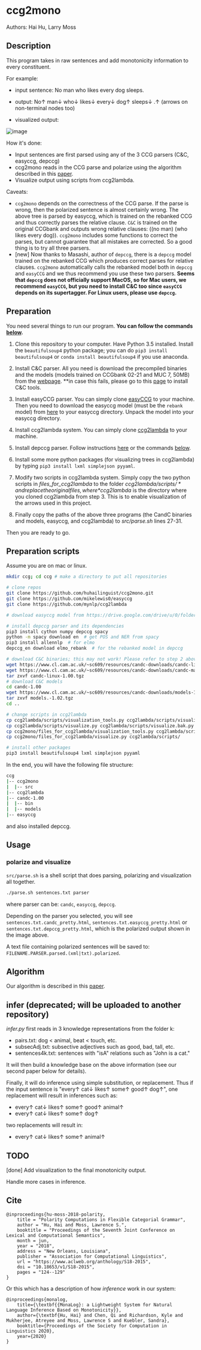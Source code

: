 # ccg2mono
Authors: Hai Hu, Larry Moss

## Description
This program takes in raw sentences and add monotonicity information to every constituent.

For example:

- input sentence: No man who likes every dog sleeps. 

- output: No&uarr; man&darr; who&darr; likes&darr; every&darr; dog&uarr; sleeps&darr; .&uarr; (arrows on non-terminal nodes too)

- visualized output:

![image](example.png)

How it's done:

- Input sentences are first parsed using any of the 3 CCG parsers (C&C, easyccg, depccg)
- ccg2mono reads in the CCG parse and polarize using the algorithm described in this [paper](https://www.aclweb.org/anthology/S18-2015.pdf).
- Visualize output using scripts from ccg2lambda.

Caveats:

- `ccg2mono` depends on the correctness of the CCG parse. If the parse is wrong, then the polarized sentence is almost certainly wrong. The above tree is parsed by easyccg, which is trained on the rebanked CCG and thus correctly parses the relative clause. `C&C` is trained on the original CCGbank and outputs wrong relative clauses: ((no man) (who likes every dog)). `ccg2mono` includes some functions to correct the parses, but cannot guarantee that all mistakes are corrected. So a good thing is to try all three parsers. 
- [new] Now thanks to Masashi, author of `depccg`, there is a `depccg` model trained on the rebanked CCG which produces correct parses for relative clauses. `ccg2mono` automatically calls the rebanked model both in `depccg` and `easyCCG` and we thus recommend you use these two parsers. **Seems that `depccg` does not officially support MacOS, so for Mac users, we recommend `easyCCG`, but you need to install C&C too since `easyCCG` depends on its supertagger. For Linux users, please use `depccg`.**


## Preparation
You need several things to run our program. **You can follow the commands [below](https://github.com/huhailinguist/ccg2mono#preparation-scripts).**

1. Clone this repository to your computer. Have Python 3.5 installed. Install the `beautifulsoup4` python package; you can do `pip3 install beautifulsoup4` or `conda install beautifulsoup4` if you use anaconda. 

2. Install C&C parser. 
All you need is download the precompiled binaries and the models 
(models trained on CCGbank 02-21 and MUC 7, 50MB) from the [webpage](http://www.cl.cam.ac.uk/~sc609/candc-1.00.html). **in case this fails, please go to this [page](https://github.com/valeriobasile/learningbyreading#installation-of-the-cc-tools-and-boxer) to install C&C tools.

2. Install easyCCG parser. You can simply clone [easyCCG](https://github.com/mikelewis0/easyccg) to your machine. Then you need to download the easyccg model (must be the `rebank` model) from [here](https://drive.google.com/drive/u/0/folders/0B7AY6PGZ8lc-NGVOcUFXNU5VWXc) to your easyccg directory. Unpack the model into your easyccg directory. 

3. Install ccg2lambda system. You can simply clone [ccg2lambda](https://github.com/mynlp/ccg2lambda) 
to your machine. 

4. Install depccg parser. Follow instructions [here](https://github.com/masashi-y/depccg) or the commands [below](https://github.com/huhailinguist/ccg2mono#preparation-scripts).

4. Install some more python packages (for visualizing trees in ccg2lambda) by 
typing `pip3 install lxml simplejson pyyaml`.

5. Modify two scripts in ccg2lambda system. Simply copy the two python scripts in *files_for_ccg2lambda* to the folder *$ccg2lambda/scripts/* and replace the original files, where *$ccg2lambda* is the directory where you cloned ccg2lambda from step 3. This is to enable visualization of the arrows used in this project. 
   
6. Finally copy the paths of the above three programs (the CandC binaries and models, easyccg, and ccg2lambda) to *src/parse.sh* lines 27-31.

Then you are ready to go. 

## Preparation scripts

Assume you are on mac or linux.

```bash
mkdir ccg; cd ccg # make a directory to put all repositories

# clone repos
git clone https://github.com/huhailinguist/ccg2mono.git
git clone https://github.com/mikelewis0/easyccg
git clone https://github.com/mynlp/ccg2lambda

# download easyccg model from https://drive.google.com/drive/u/0/folders/0B7AY6PGZ8lc-NGVOcUFXNU5VWXc to the newly cloned easyccg directory. Unpack the model into the easyccg directory. 

# install depccg parser and its dependencies
pip3 install cython numpy depccg spacy
python -m spacy download en  # get POS and NER from spacy
pip3 install allennlp  # for elmo
depccg_en download elmo_rebank  # for the rebanked model in depccg

# download C&C binaries; this may not work! Please refer to step 2 above to install C&C
wget https://www.cl.cam.ac.uk/~sc609/resources/candc-downloads/candc-linux-1.00.tgz  # linux
wget https://www.cl.cam.ac.uk/~sc609/resources/candc-downloads/candc-macosxu-1.00.tgz # mac
tar zxvf candc-linux-1.00.tgz
# download C&C models
cd candc-1.00
wget https://www.cl.cam.ac.uk/~sc609/resources/candc-downloads/models-1.02.tgz 
tar zxvf models.-1.02.tgz
cd ..

# change scripts in ccg2lambda
cp ccg2lambda/scripts/visualization_tools.py ccg2lambda/scripts/visualization_tools.bak.py 
cp ccg2lambda/scripts/visualize.py ccg2lambda/scripts/visualize.bak.py 
cp ccg2mono/files_for_ccg2lambda/visualization_tools.py ccg2lambda/scripts/
cp ccg2mono/files_for_ccg2lambda/visualize.py ccg2lambda/scripts/

# install other packages
pip3 install beautifulsoup4 lxml simplejson pyyaml
```

In the end, you will have the following file structure:

```bash
ccg
|-- ccg2mono
|  |-- src
|-- ccg2lambda
|-- candc-1.00
|  |-- bin
|  |-- models
|-- easyccg
```

and also installed depccg. 

## Usage

### polarize and visualize

`src/parse.sh` is a shell script that does parsing, polarizing and visualization all together. 

```bash
./parse.sh sentences.txt parser
```

where parser can be: `candc`, `easyccg`, `depccg`.

Depending on the parser you selected,  you will see
`sentences.txt.candc_pretty.html`, `sentences.txt.easyccg_pretty.html`
or  `sentences.txt.depccg_pretty.html`, which is the polarized 
output shown in the image above. 

A text file containing polarized sentences will be saved to:
`FILENAME.PARSER.parsed.(xml|txt).polarized`.

## Algorithm

Our algorithm is described in this [paper](https://www.aclweb.org/anthology/S18-2015.pdf).

## infer (deprecated; will be uploaded to another repository)
*infer.py* first reads in 3 knowledge representations from the folder k:

- pairs.txt: dog < animal, beat < touch, etc.
- subsecAdj.txt: subsective adjectives such as good, bad, tall, etc.
- sentences4k.txt: sentences with "isA" relations such as "John is a cat."

It will then build a knowledge base on the above information (see our second paper
 below for details).
 
Finally, it will do inference using simple substitution, or replacement. 
Thus if the input sentence is "every&uarr; cat&darr; likes&uarr; some&uarr; good&uarr; dog&uarr;",
one replacement will result in inferences such as:

- every&uarr; cat&darr; likes&uarr; some&uarr; good&uarr; animal&uarr;
- every&uarr; cat&darr; likes&uarr; some&uarr; dog&uarr;

two replacements will result in:

- every&uarr; cat&darr; likes&uarr; some&uarr; animal&uarr; 

## TODO
[done] Add visualization to the final monotonicity output.

Handle more cases in inference.

## Cite
```
@inproceedings{hu-moss-2018-polarity,
    title = "Polarity Computations in Flexible Categorial Grammar",
    author = "Hu, Hai and Moss, Lawrence S.",
    booktitle = "Proceedings of the Seventh Joint Conference on Lexical and Computational Semantics",
    month = jun,
    year = "2018",
    address = "New Orleans, Louisiana",
    publisher = "Association for Computational Linguistics",
    url = "https://www.aclweb.org/anthology/S18-2015",
    doi = "10.18653/v1/S18-2015",
    pages = "124--129"
}
```

Or this which has a description of how _inference_ work in our system:
 
```
@inproceedings{monalog,
	title={\textbf{{MonaLog}: a Lightweight System for Natural Language Inference Based on Monotonicity}},
	author={\textbf{Hu, Hai} and Chen, Qi and Richardson, Kyle and Mukherjee, Atreyee and Moss, Lawrence S and Kuebler, Sandra},
	booktitle={Proceedings of the Society for Computation in Linguistics 2020},
	year={2020}
}
```

